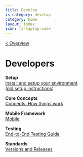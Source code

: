 ```yaml
---
title: Develop
is-category: develop
category: home
layout: index
icon: fa-laptop-code
---
```


[< Overview](../README.md)

# Developers

**Setup**\
[Install and setup your environment](setup/Setup.md) \
([old setup instructions](setup/oldSetup/Setup.md))

**Core Concepts**\
[Concepts: How things work](concepts/Concepts.md)

**Mobile Framework**\
[Mobile](mobile/Mobile.md)

**Testing**\
[End-to-End Testing Guide](testing/guide/TestingGuide.md)

**Standards**\
[Versions and Releases](standards/releases/Releases.md)
